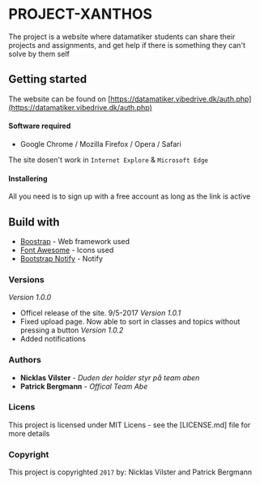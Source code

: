 # PROJECT-XANTHOS
The project is a website where datamatiker students can share their projects and assignments, and get help if there is something they can't solve by them self

## Getting started
The website can be found on [https://datamatiker.vibedrive.dk/auth.php](https://datamatiker.vibedrive.dk/auth.php)

#### Software required
- Google Chrome / Mozilla Firefox / Opera / Safari

The site dosen't work in `Internet Explore` & `Microsoft Edge`

#### Installering
All you need is to sign up with a free account as long as the link is active

## Build with
- [Boostrap](https://bootstrap.com) - Web framework used
- [Font Awesome](http://fontawesome.io) - Icons used
- [Bootstrap Notify](http://bootstrap-notify.remabledesigns.com) - Notify 

### Versions
*Version 1.0.0*
- Officel release of the site. 9/5-2017
*Version 1.0.1*
- Fixed upload page. Now able to sort in classes and topics without pressing a button
*Version 1.0.2*
- Added notifications

### Authors
- **Nicklas Vilster** - *Duden der holder styr på team aben* 
- **Patrick Bergmann** - *Offical Team Abe*

### Licens
This project is licensed under MIT Licens - see the [LICENSE.md] file for more details

### Copyright
This project is copyrighted `2017` by: Nicklas Vilster and Patrick Bergmann
